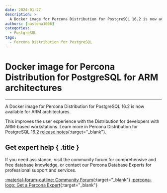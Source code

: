 ```yaml
---
date: 2024-01-27
description: >
  A Docker image for Percona Distribution for PostgreSQL 16.2 is now available for ARM architectures.
authors: [nastena1606]
categories:
  - PostgreSQL
tags:
  - Percona Distribution for PostgreSQL
---
```


# Docker image for Percona Distribution for PostgreSQL for ARM architectures
---
<!-- more -->

A Docker image for Percona Distribution for PostgreSQL 16.2 is now available for ARM architectures. 

This improves the user experience with the Distribution for developers with ARM-based workstations. Learn more in Percona Distribution for PostgreSQL 16.2 [release notes](https://docs.percona.com/postgresql/16/release-notes-v16.2.html){:target="_blank"}.

<div data-banner markdown>

## Get expert help { .title }

If you need assistance, visit the community forum for comprehensive and free database knowledge, or contact our Percona Database Experts for professional support and services.

<div class="actions" markdown>

[:material-forum-outline: Community Forum](https://forums.percona.com/){:target="_blank"} [:percona-logo: Get a Percona Expert](https://www.percona.com/about/contact){:target="_blank"}
</div></div>